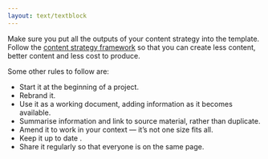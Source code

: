 ```yaml
---
layout: text/textblock
---
```


Make sure you put all the outputs of your content strategy into the template. Follow the [content strategy framework](/content-strategy) so that you can create less content, better content and less cost to produce.

Some other rules to follow are:

* Start it at the beginning of a project.
* Rebrand it.
* Use it as a working document, adding information as it becomes available.
* Summarise information and link to source material, rather than duplicate.
* Amend it to work in your context — it’s not one size fits all.
* Keep it up to date .
* Share it regularly so that everyone is on the same page.
